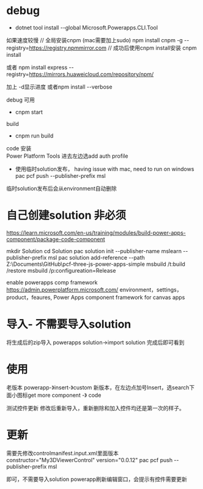 # debug
- dotnet tool install --global Microsoft.Powerapps.CLI.Tool

如果速度较慢
// 全局安装cnpm (mac需要加上sudo)
npm install cnpm -g --registry=https://registry.npmmirror.com 
// 成功后使用cnpm install安装
cnpm install

或者
npm install express --registry=https://mirrors.huaweicloud.com/repository/npm/

加上 -d显示进度
或者npm install --verbose

debug 可用
- cnpm start

build
- cnpm run build

code 安装    
Power Platform Tools
进去左边选add auth profile

- 使用临时solution发布， having issue with mac, need to run on windows
pac pcf push --publisher-prefix msl

临时solution发布后会从environment自动删除


# 自己创建solution 非必须
https://learn.microsoft.com/en-us/training/modules/build-power-apps-component/package-code-component

mkdir Solution
cd Solution
pac solution init --publisher-name mslearn --publisher-prefix msl
pac solution add-reference --path Z:\Documents\GitHub\pcf-three-js-power-apps-simple
msbuild /t:build /restore
msbuild /p:configureation=Release

enable powerapps comp framework
https://admin.powerplatform.microsoft.com/
environment，settings，product，feaures, Power Apps component framework for canvas apps

# 导入- 不需要导入solution
将生成后的zip导入
powerapps
solution->import solution 完成后即可看到

# 使用
老版本 powerapp-》insert-》custom
新版本，在左边点加号Insert，选search下面小图标get more component -》 code


测试控件更新
修改后重新导入，重新删除和加入控件均还是第一次的样子。

# 更新

需要先修改controlmanifest.input.xml里面版本constructor="My3DViewerControl" version="0.0.12" 
pac pcf push --publisher-prefix msl

即可，不需要导入solution
powerapp刷新编辑窗口，会提示有控件需要更新